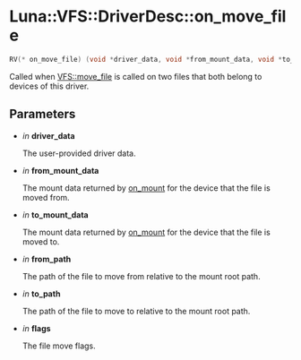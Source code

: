 # Luna::VFS::DriverDesc::on_move_file

```c++
RV(* on_move_file) (void *driver_data, void *from_mount_data, void *to_mount_data, const Path &from_path, const Path &to_path, FileMoveFlag flags)
```

Called when [VFS::move_file](group___v_f_s_1gac9714037d8fbd66967b89591f07c9b35.md) is called on two files that both belong to devices of this driver. 



## Parameters
* *in* **driver_data**

    The user-provided driver data. 

* *in* **from_mount_data**

    The mount data returned by [on_mount](struct_luna_1_1_v_f_s_1_1_driver_desc_1aedcf8a88cd3f67ab0e5aa16d430baf64.md) for the device that the file is moved from. 

* *in* **to_mount_data**

    The mount data returned by [on_mount](struct_luna_1_1_v_f_s_1_1_driver_desc_1aedcf8a88cd3f67ab0e5aa16d430baf64.md) for the device that the file is moved to. 

* *in* **from_path**

    The path of the file to move from relative to the mount root path. 

* *in* **to_path**

    The path of the file to move to relative to the mount root path. 

* *in* **flags**

    The file move flags. 

